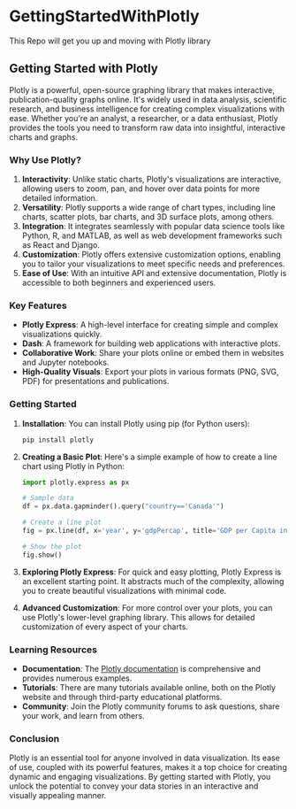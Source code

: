 # GettingStartedWithPlotly
This Repo will get you up and moving with Plotly library
## Getting Started with Plotly

Plotly is a powerful, open-source graphing library that makes interactive, publication-quality graphs online. It's widely used in data analysis, scientific research, and business intelligence for creating complex visualizations with ease. Whether you're an analyst, a researcher, or a data enthusiast, Plotly provides the tools you need to transform raw data into insightful, interactive charts and graphs.

### Why Use Plotly?

1. **Interactivity**: Unlike static charts, Plotly's visualizations are interactive, allowing users to zoom, pan, and hover over data points for more detailed information.
2. **Versatility**: Plotly supports a wide range of chart types, including line charts, scatter plots, bar charts, and 3D surface plots, among others.
3. **Integration**: It integrates seamlessly with popular data science tools like Python, R, and MATLAB, as well as web development frameworks such as React and Django.
4. **Customization**: Plotly offers extensive customization options, enabling you to tailor your visualizations to meet specific needs and preferences.
5. **Ease of Use**: With an intuitive API and extensive documentation, Plotly is accessible to both beginners and experienced users.

### Key Features

- **Plotly Express**: A high-level interface for creating simple and complex visualizations quickly.
- **Dash**: A framework for building web applications with interactive plots.
- **Collaborative Work**: Share your plots online or embed them in websites and Jupyter notebooks.
- **High-Quality Visuals**: Export your plots in various formats (PNG, SVG, PDF) for presentations and publications.

### Getting Started

1. **Installation**: You can install Plotly using pip (for Python users):
   ```sh
   pip install plotly
   ```
2. **Creating a Basic Plot**: Here's a simple example of how to create a line chart using Plotly in Python:
   ```python
   import plotly.express as px

   # Sample data
   df = px.data.gapminder().query("country=='Canada'")

   # Create a line plot
   fig = px.line(df, x='year', y='gdpPercap', title='GDP per Capita in Canada')
   
   # Show the plot
   fig.show()
   ```

3. **Exploring Plotly Express**: For quick and easy plotting, Plotly Express is an excellent starting point. It abstracts much of the complexity, allowing you to create beautiful visualizations with minimal code.

4. **Advanced Customization**: For more control over your plots, you can use Plotly's lower-level graphing library. This allows for detailed customization of every aspect of your charts.

### Learning Resources

- **Documentation**: The [Plotly documentation](https://plotly.com/python/) is comprehensive and provides numerous examples.
- **Tutorials**: There are many tutorials available online, both on the Plotly website and through third-party educational platforms.
- **Community**: Join the Plotly community forums to ask questions, share your work, and learn from others.

### Conclusion

Plotly is an essential tool for anyone involved in data visualization. Its ease of use, coupled with its powerful features, makes it a top choice for creating dynamic and engaging visualizations. By getting started with Plotly, you unlock the potential to convey your data stories in an interactive and visually appealing manner.
